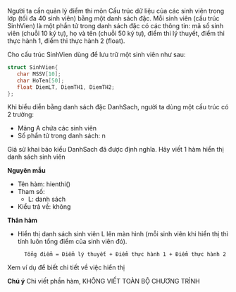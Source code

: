 Người ta cần quản lý điểm thi môn Cấu trúc dữ liệu của các sinh viên trong lớp (tối đa 40 sinh viên) bằng một danh sách đặc. Mỗi sinh viên (cấu trúc SinhVien) là một phần tử trong danh sách đặc có các thông tin: mã số sinh viên (chuỗi 10 ký tự), họ và tên (chuỗi 50 ký tự), điểm thi lý thuyết, điểm thi thực hành 1, điểm thi thực hành 2 (float).

Cho cấu trúc SinhVien dùng để lưu trữ một sinh viên như sau:
```cpp
struct SinhVien{
   char MSSV[10];
   char HoTen[50];
   float DiemLT, DiemTH1, DiemTH2;
};
```

Khi biểu diễn bằng danh sách đặc DanhSach, người ta dùng một cấu trúc có 2 trường:
   - Mảng A chứa các sinh viên
   - Số phần tử trong danh sách: n

Giả sử khai báo kiểu DanhSach đã được định nghĩa.  Hãy viết 1 hàm hiển thị danh sách sinh viên

**Nguyên mẫu**
- Tên hàm: hienthi()
- Tham số: 
    - L: danh sách
- Kiểu trả về: không

**Thân hàm**
- Hiển thị danh sách sinh viên L lên màn hình (mỗi sinh viên khi hiển thị thì tính luôn tổng điểm của sinh viên đó). 

        Tổng điểm = Điểm lý thuyết + Điểm thực hành 1 + Điểm thực hành 2

Xem ví dụ để biết chi tiết về việc hiển thị

**Chú ý**
Chỉ viết phần hàm, KHÔNG VIẾT TOÀN BỘ CHƯƠNG TRÌNH